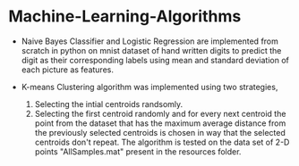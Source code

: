 # Machine-Learning-Algorithms
- Naive Bayes Classifier and Logistic Regression are implemented from scratch in python on mnist 
  dataset of hand written digits to predict the digit as their corresponding labels using mean and standard
  deviation of each picture as features.
  
- K-means Clustering algorithm was implemented using two strategies,
  1. Selecting the intial centroids randsomly.
  2. Selecting the first centroid randomly and for every next centroid the point from the dataset that has the 
     maximum average distance from the previously selected centroids is chosen in way that the selected centroids
     don't repeat.
  The algorithm is tested on the data set of 2-D points "AllSamples.mat" present in the resources folder. 
